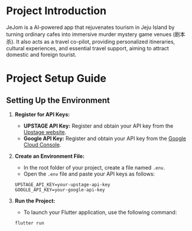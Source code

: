 # Project Introduction

JeJom is a AI-powered app that rejuvenates tourism in Jeju Island by turning ordinary cafes into immersive murder mystery game venues (剧本杀). It also acts as a travel co-pilot, providing personalized itineraries, cultural experiences, and essential travel support, aiming to attract domestic and foreign tourist.

# Project Setup Guide

## Setting Up the Environment

1. **Register for API Keys:**
   - **UPSTAGE API Key:** Register and obtain your API key from the [Upstage website](https://www.upstage.com).
   - **Google API Key:** Register and obtain your API key from the [Google Cloud Console](https://console.cloud.google.com).

2. **Create an Environment File:**
   - In the root folder of your project, create a file named `.env`.
   - Open the `.env` file and paste your API keys as follows:

   ```env
   UPSTAGE_API_KEY=your-upstage-api-key
   GOOGLE_API_KEY=your-google-api-key

3. **Run the Project:**
   - To launch your Flutter application, use the following command:

   ```bash
   flutter run